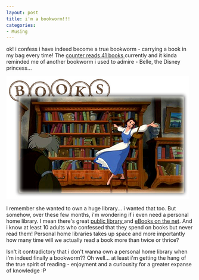 ```yaml
---
layout: post
title: i'm a bookworm!!!
categories:
- Musing
---
```



ok! i confess i have indeed become a true bookworm - carrying a book in my bag every time! The [counter reads 41 books ](http://share.sweska.net/category/book-reviews/)currently and it kinda reminded me of another bookworm i used to admire - Belle, the Disney princess...

![](/img/belle_books.jpg)

I remember she wanted to own a huge library... i wanted that too. But somehow, over these few months, i'm wondering if i even need a personal home library. I mean there's great [public library ](http://www.nlb.gov.sg/CPMS.portal;jsessionid=ptFXGkhLVG1GLm90M2ySpWvtzvz8FBrjXL4pKSLCNZ1qXgtsk4nr!1050510697?_nfpb=true&_pageLabel=Home)and [eBooks on the net](http://www.gutenberg.org/wiki/Main_Page). And i know at least 10 adults who confessed that they spend on books but never read them! Personal home libraries takes up space and more importantly how many time will we actually read a book more than twice or thrice?

Isn't it contradictory that i don't wanna own a personal home library when i'm indeed finally a bookworm?? Oh well... at least i'm getting the hang of the true spirit of reading - enjoyment and a curiousity for a greater expanse of knowledge :P
